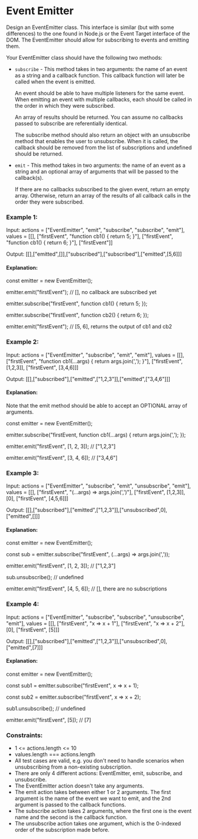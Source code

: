 # Event Emitter

Design an EventEmitter class. This interface is similar (but with some differences) to the one found in Node.js or the Event Target interface of the DOM. The EventEmitter should allow for subscribing to events and emitting them.

Your EventEmitter class should have the following two methods:

- `subscribe` - This method takes in two arguments: the name of an event as a string and a callback function. This callback function will later be called when the event is emitted.

  An event should be able to have multiple listeners for the same event. When emitting an event with multiple callbacks, each should be called in the order in which they were subscribed.

  An array of results should be returned. You can assume no callbacks passed to subscribe are referentially identical.

  The subscribe method should also return an object with an unsubscribe method that enables the user to unsubscribe. When it is called, the callback should be removed from the list of subscriptions and undefined should be returned.

- `emit` - This method takes in two arguments: the name of an event as a string and an optional array of arguments that will be passed to the callback(s).

  If there are no callbacks subscribed to the given event, return an empty array. Otherwise, return an array of the results of all callback calls in the order they were subscribed.

### Example 1:

Input:
actions = ["EventEmitter", "emit", "subscribe", "subscribe", "emit"],
values = [[], ["firstEvent", "function cb1() { return 5; }"],  ["firstEvent", "function cb1() { return 6; }"], ["firstEvent"]]

Output: [[],["emitted",[]],["subscribed"],["subscribed"],["emitted",[5,6]]]

#### Explanation:

const emitter = new EventEmitter();

emitter.emit("firstEvent"); // [], no callback are subscribed yet

emitter.subscribe("firstEvent", function cb1() { return 5; });

emitter.subscribe("firstEvent", function cb2() { return 6; });

emitter.emit("firstEvent"); // [5, 6], returns the output of cb1 and cb2

### Example 2:

Input:
actions = ["EventEmitter", "subscribe", "emit", "emit"],
values = [[], ["firstEvent", "function cb1(...args) { return args.join(','); }"], ["firstEvent", [1,2,3]], ["firstEvent", [3,4,6]]]

Output: [[],["subscribed"],["emitted",["1,2,3"]],["emitted",["3,4,6"]]]

#### Explanation:

Note that the emit method should be able to accept an OPTIONAL array of arguments.

const emitter = new EventEmitter();

emitter.subscribe("firstEvent, function cb1(...args) { return args.join(','); });

emitter.emit("firstEvent", [1, 2, 3]); // ["1,2,3"]

emitter.emit("firstEvent", [3, 4, 6]); // ["3,4,6"]

### Example 3:

Input:
actions = ["EventEmitter", "subscribe", "emit", "unsubscribe", "emit"],
values = [[], ["firstEvent", "(...args) => args.join(',')"], ["firstEvent", [1,2,3]], [0], ["firstEvent", [4,5,6]]]

Output: [[],["subscribed"],["emitted",["1,2,3"]],["unsubscribed",0],["emitted",[]]]

#### Explanation:

const emitter = new EventEmitter();

const sub = emitter.subscribe("firstEvent", (...args) => args.join(','));

emitter.emit("firstEvent", [1, 2, 3]); // ["1,2,3"]

sub.unsubscribe(); // undefined

emitter.emit("firstEvent", [4, 5, 6]); // [], there are no subscriptions

### Example 4:

Input:
actions = ["EventEmitter", "subscribe", "subscribe", "unsubscribe", "emit"],
values = [[], ["firstEvent", "x => x + 1"], ["firstEvent", "x => x + 2"], [0], ["firstEvent", [5]]]

Output: [[],["subscribed"],["emitted",["1,2,3"]],["unsubscribed",0],["emitted",[7]]]

#### Explanation:

const emitter = new EventEmitter();

const sub1 = emitter.subscribe("firstEvent", x => x + 1);

const sub2 = emitter.subscribe("firstEvent", x => x + 2);

sub1.unsubscribe(); // undefined

emitter.emit("firstEvent", [5]); // [7]

### Constraints:

- 1 <= actions.length <= 10
- values.length === actions.length
- All test cases are valid, e.g. you don't need to handle scenarios when unsubscribing from a non-existing subscription.
- There are only 4 different actions: EventEmitter, emit, subscribe, and unsubscribe.
- The EventEmitter action doesn't take any arguments.
- The emit action takes between either 1 or 2 arguments. The first argument is the name of the event we want to emit, and the 2nd argument is passed to the callback functions.
- The subscribe action takes 2 arguments, where the first one is the event name and the second is the callback function.
- The unsubscribe action takes one argument, which is the 0-indexed order of the subscription made before.

